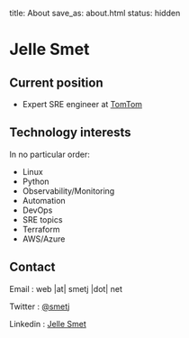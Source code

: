title: About
save_as: about.html
status: hidden


# Jelle Smet

## Current position

- Expert SRE engineer at [TomTom](https://www.tomtom.com)

## Technology interests

In no particular order:

- Linux
- Python
- Observability/Monitoring
- Automation
- DevOps
- SRE topics
- Terraform
- AWS/Azure

## Contact

Email           : web |at| smetj |dot| net

Twitter         : [@smetj](https://twitter.com/smetj)

Linkedin        : [Jelle Smet](https://www.linkedin.com/in/jelle-smet-594a907b/)
